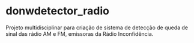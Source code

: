 # donwdetector_radio
Projeto multidisciplinar para criação de sistema de detecção de queda de sinal das rádio AM e FM, emissoras da Rádio Inconfidência.
